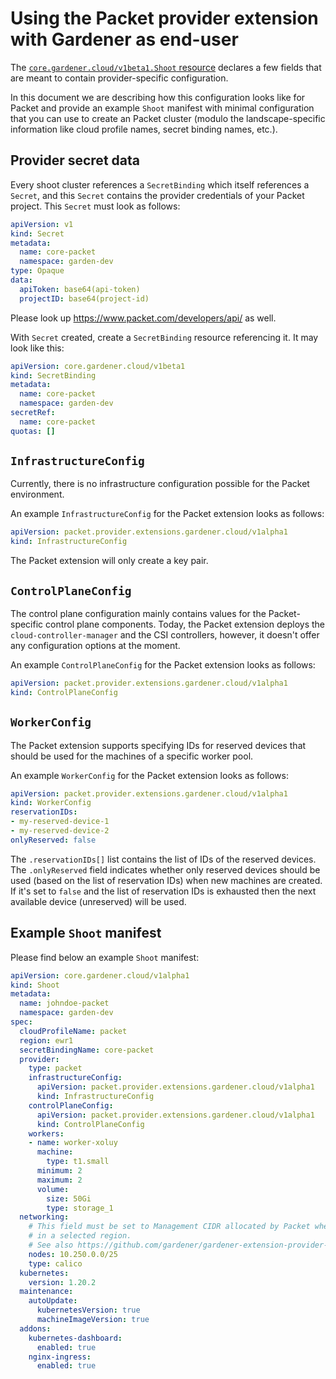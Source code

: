 # Using the Packet provider extension with Gardener as end-user

The [`core.gardener.cloud/v1beta1.Shoot` resource](https://github.com/gardener/gardener/blob/master/example/90-shoot.yaml) declares a few fields that are meant to contain provider-specific configuration.

In this document we are describing how this configuration looks like for Packet and provide an example `Shoot` manifest with minimal configuration that you can use to create an Packet cluster (modulo the landscape-specific information like cloud profile names, secret binding names, etc.).

## Provider secret data

Every shoot cluster references a `SecretBinding` which itself references a `Secret`, and this `Secret` contains the provider credentials of your Packet project.
This `Secret` must look as follows:

```yaml
apiVersion: v1
kind: Secret
metadata:
  name: core-packet
  namespace: garden-dev
type: Opaque
data:
  apiToken: base64(api-token)
  projectID: base64(project-id)
```

Please look up https://www.packet.com/developers/api/ as well.

With `Secret` created, create a `SecretBinding` resource referencing it. It may look like this:

```yaml
apiVersion: core.gardener.cloud/v1beta1
kind: SecretBinding
metadata:
  name: core-packet
  namespace: garden-dev
secretRef:
  name: core-packet
quotas: []
```

## `InfrastructureConfig`

Currently, there is no infrastructure configuration possible for the Packet environment.

An example `InfrastructureConfig` for the Packet extension looks as follows:

```yaml
apiVersion: packet.provider.extensions.gardener.cloud/v1alpha1
kind: InfrastructureConfig
```

The Packet extension will only create a key pair.

## `ControlPlaneConfig`

The control plane configuration mainly contains values for the Packet-specific control plane components.
Today, the Packet extension deploys the `cloud-controller-manager` and the CSI controllers, however, it doesn't offer any configuration options at the moment.

An example `ControlPlaneConfig` for the Packet extension looks as follows:

```yaml
apiVersion: packet.provider.extensions.gardener.cloud/v1alpha1
kind: ControlPlaneConfig
```

## `WorkerConfig`

The Packet extension supports specifying IDs for reserved devices that should be used for the machines of a specific worker pool.

An example `WorkerConfig` for the Packet extension looks as follows:

```yaml
apiVersion: packet.provider.extensions.gardener.cloud/v1alpha1
kind: WorkerConfig
reservationIDs:
- my-reserved-device-1
- my-reserved-device-2
onlyReserved: false
```

The `.reservationIDs[]` list contains the list of IDs of the reserved devices.
The `.onlyReserved` field indicates whether only reserved devices should be used (based on the list of reservation IDs)
when new machines are created.
If it's set to `false` and the list of reservation IDs is exhausted then the next available device (unreserved) will be
used.

## Example `Shoot` manifest

Please find below an example `Shoot` manifest:

```yaml
apiVersion: core.gardener.cloud/v1alpha1
kind: Shoot
metadata:
  name: johndoe-packet
  namespace: garden-dev
spec:
  cloudProfileName: packet
  region: ewr1
  secretBindingName: core-packet
  provider:
    type: packet
    infrastructureConfig:
      apiVersion: packet.provider.extensions.gardener.cloud/v1alpha1
      kind: InfrastructureConfig
    controlPlaneConfig:
      apiVersion: packet.provider.extensions.gardener.cloud/v1alpha1
      kind: ControlPlaneConfig
    workers:
    - name: worker-xoluy
      machine:
        type: t1.small
      minimum: 2
      maximum: 2
      volume:
        size: 50Gi
        type: storage_1
  networking:
    # This field must be set to Management CIDR allocated by Packet when you create first machine
    # in a selected region.
    # See also https://github.com/gardener/gardener-extension-provider-packet/issues/107.
    nodes: 10.250.0.0/25
    type: calico
  kubernetes:
    version: 1.20.2
  maintenance:
    autoUpdate:
      kubernetesVersion: true
      machineImageVersion: true
  addons:
    kubernetes-dashboard:
      enabled: true
    nginx-ingress:
      enabled: true
```
